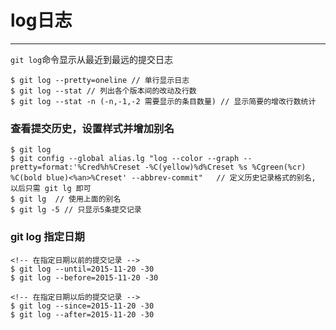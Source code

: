 # log日志
---
`git log`命令显示从最近到最远的提交日志
```shell
$ git log --pretty=oneline // 单行显示日志
$ git log --stat // 列出各个版本间的改动及行数
$ git log --stat -n (-n,-1,-2 需要显示的条目数量) // 显示简要的增改行数统计
```

### 查看提交历史，设置样式并增加别名
```shell
$ git log
$ git config --global alias.lg "log --color --graph --pretty=format:'%Cred%h%Creset -%C(yellow)%d%Creset %s %Cgreen(%cr) %C(bold blue)<%an>%Creset' --abbrev-commit"   // 定义历史记录格式的别名, 以后只需 git lg 即可
$ git lg  // 使用上面的别名
$ git lg -5 // 只显示5条提交记录
```

### git log 指定日期
```git
<!-- 在指定日期以前的提交记录 -->
$ git log --until=2015-11-20 -30  
$ git log --before=2015-11-20 -30  
```
```git
<!-- 在指定日期以后的提交记录 -->
$ git log --since=2015-11-20 -30  
$ git log --after=2015-11-20 -30  
```
